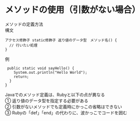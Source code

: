 # メソッドの使用（引数がない場合）  
メソッドの定義方法  
構文  
```
アクセス修飾子 static修飾子 返り値のデータ型　メソッド名() {
  // 行いたい処理
}
```
例  
```
 public static void sayHello() {
    System.out.println("Hello World");
    return;
  }
}
```
Javaでのメソッド定義は、Rubyと以下の点が異なる  
① 返り値のデータ型を指定する必要がある  
② 引数がないメソッドでも定義時にかっこの省略はできない  
③ Rubyの「def」「end」の代わりに、波かっこでコードを囲む  




